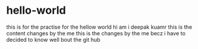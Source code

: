 # hello-world
this is for the practise for the hellow world
hi am i deepak kuamr this is the content changes by the me 
this is the changes by the me becz i have to decided to know well bout the git hub
